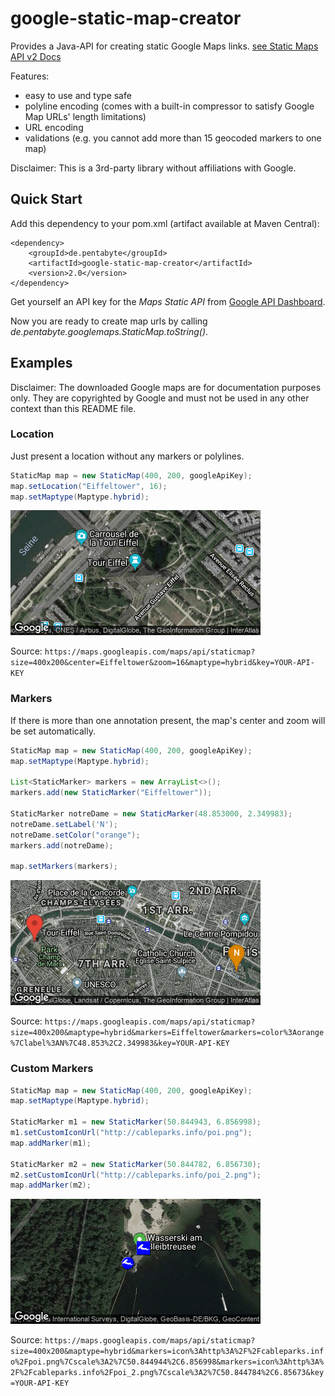 # google-static-map-creator

Provides a Java-API for creating static Google Maps links. [see Static Maps API v2 Docs](https://developers.google.com/maps/documentation/maps-static/dev-guide)

Features:
- easy to use and type safe
- polyline encoding (comes with a built-in compressor to satisfy Google Map URLs' length limitations)
- URL encoding
- validations (e.g. you cannot add more than 15 geocoded markers to one map) 

Disclaimer: This is a 3rd-party library without affiliations with Google.

## Quick Start

Add this dependency to your pom.xml (artifact available at Maven Central):

```
<dependency>
	<groupId>de.pentabyte</groupId>
	<artifactId>google-static-map-creator</artifactId>
	<version>2.0</version>
</dependency>
```

Get yourself an API key for the *Maps Static API* from [Google API Dashboard](https://console.cloud.google.com/apis/).

Now you are ready to create map urls by calling _de.pentabyte.googlemaps.StaticMap.toString()_.

## Examples

Disclaimer: The downloaded Google maps are for documentation purposes only. They are copyrighted by Google and must not be used in any other context than this README file.

### Location

Just present a location without any markers or polylines.

```java
StaticMap map = new StaticMap(400, 200, googleApiKey);
map.setLocation("Eiffeltower", 16);
map.setMaptype(Maptype.hybrid);
```

![Location](src/test/resources/location.png)

Source: `https://maps.googleapis.com/maps/api/staticmap?size=400x200&center=Eiffeltower&zoom=16&maptype=hybrid&key=YOUR-API-KEY`

### Markers

If there is more than one annotation present, the map's center and zoom will be set automatically.

```java
StaticMap map = new StaticMap(400, 200, googleApiKey);
map.setMaptype(Maptype.hybrid);

List<StaticMarker> markers = new ArrayList<>();
markers.add(new StaticMarker("Eiffeltower"));

StaticMarker notreDame = new StaticMarker(48.853000, 2.349983);
notreDame.setLabel('N');
notreDame.setColor("orange");
markers.add(notreDame);

map.setMarkers(markers);
```

![Markers](src/test/resources/markers.png)

Source: `https://maps.googleapis.com/maps/api/staticmap?size=400x200&maptype=hybrid&markers=Eiffeltower&markers=color%3Aorange%7Clabel%3AN%7C48.853%2C2.349983&key=YOUR-API-KEY`

### Custom Markers

```java
StaticMap map = new StaticMap(400, 200, googleApiKey);
map.setMaptype(Maptype.hybrid);

StaticMarker m1 = new StaticMarker(50.844943, 6.856998);
m1.setCustomIconUrl("http://cableparks.info/poi.png");
map.addMarker(m1);

StaticMarker m2 = new StaticMarker(50.844782, 6.856730);
m2.setCustomIconUrl("http://cableparks.info/poi_2.png");
map.addMarker(m2);
```

![Custom Markers](src/test/resources/customMarkers.png)

Source: `https://maps.googleapis.com/maps/api/staticmap?size=400x200&maptype=hybrid&markers=icon%3Ahttp%3A%2F%2Fcableparks.info%2Fpoi.png%7Cscale%3A2%7C50.844944%2C6.856998&markers=icon%3Ahttp%3A%2F%2Fcableparks.info%2Fpoi_2.png%7Cscale%3A2%7C50.844784%2C6.85673&key=YOUR-API-KEY`